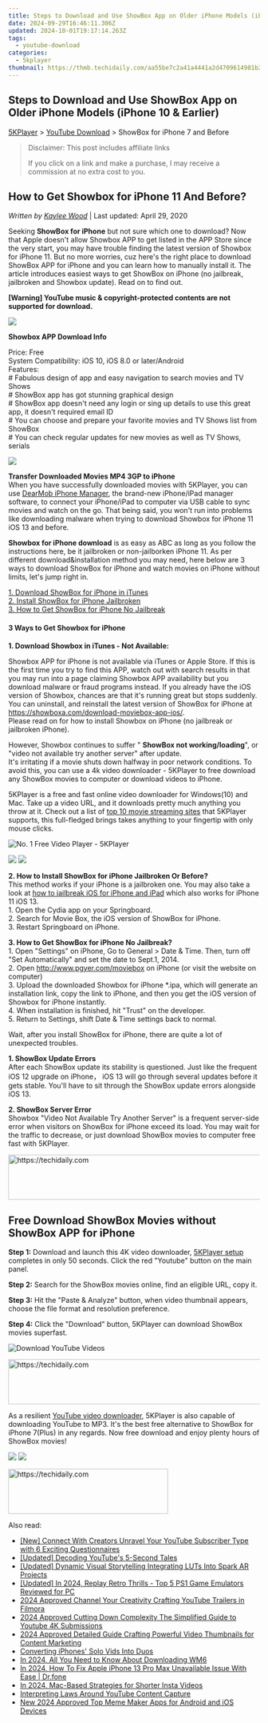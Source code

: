 ```yaml
---
title: Steps to Download and Use ShowBox App on Older iPhone Models (iPhone 10 & Earlier)
date: 2024-09-29T16:46:11.306Z
updated: 2024-10-01T19:17:14.263Z
tags:
  - youtube-download
categories:
  - 5kplayer
thumbnail: https://thmb.techidaily.com/aa55be7c2a41a4441a2d4709614981b2cbcf720fe14a850d289619ed36f925a3.png
---
```


## Steps to Download and Use ShowBox App on Older iPhone Models (iPhone 10 & Earlier)

[5KPlayer](https://tools.techidaily.com/5kplayer/products/) \> [YouTube Download](https://tools.techidaily.com/5kplayer/youtube-download/) \> ShowBox for iPhone 7 and Before

>  Disclaimer: This post includes affiliate links
>
>  If you click on a link and make a purchase, I may receive a commission at no extra cost to you.
>

## How to Get Showbox for iPhone 11 And Before?

 _Written by [Kaylee Wood](https://www.quora.com/profile/Amanda-Hu-21)_ | Last updated: April 29, 2020 

Seeking **ShowBox for iPhone** but not sure which one to download? Now that Apple doesn't allow Showbox APP to get listed in the APP Store since the very start, you may have trouble finding the latest version of Showbox for iPhone 11\. But no more worries, cuz here's the right place to download ShowBox APP for iPhone and you can learn how to manually install it. The article introduces easiest ways to get ShowBox on iPhone (no jailbreak, jailbroken and Showbox update). Read on to find out.

**\[Warning\] YouTube music & copyright-protected contents are not supported for download.**

![](https://www.5kplayer.com/youtube-download/img/showbox.jpg) 

**Showbox APP Download Info**

Price: Free  
 System Compatibility: iOS 10, iOS 8.0 or later/Android  
 Features:   
 \# Fabulous design of app and easy navigation to search movies and TV Shows  
\# ShowBox app has got stunning graphical design  
\# ShowBox app doesn't need any login or sing up details to use this great app, it doesn't required email ID  
\# You can choose and prepare your favorite movies and TV Shows list from ShowBox  
\# You can check regular updates for new movies as well as TV Shows, serials

[![](https://www.5kplayer.com/youtube-download/../iphone-manager/seoimg/backup-iphone-to-computer.png)](https://tools.techidaily.com/5kplayer/iphone-manager/) 

**Transfer Downloaded Movies MP4 3GP to iPhone**  
 When you have successfully downloaded movies with 5KPlayer, you can use [DearMob iPhone Manager](https://tools.techidaily.com/5kplayer/iphone-manager/), the brand-new iPhone/iPad manager software, to connect your iPhone/iPad to computer via USB cable to sync movies and watch on the go. That being said, you won't run into problems like downloading malware when trying to download Showbox for iPhone 11 iOS 13 and before.

**Showbox for iPhone download** is as easy as ABC as long as you follow the instructions here, be it jailbroken or non-jailborken iPhone 11\. As per different download&installation method you may need, here below are 3 ways to download ShowBox for iPhone and watch movies on iPhone without limits, let's jump right in.

[1\. Download ShowBox for iPhone in iTunes](https://tools.techidaily.com/5kplayer/youtube-download/)  
[2\. Install ShowBox for iPhone Jailbroken](https://tools.techidaily.com/5kplayer/youtube-download/)  
[3\. How to Get ShowBox for iPhone No Jailbreak](https://tools.techidaily.com/5kplayer/youtube-download/)  

#### **3 Ways to Get Showbox for iPhone**

**1\. Download Showbox in iTunes - Not Available:**

Showbox APP for iPhone is not available via iTunes or Apple Store. If this is the first time you try to find this APP, watch out with search results in that you may run into a page claiming Showbox APP availability but you download malware or fraud programs instead. If you already have the iOS version of Showbox, chances are that it's running great but stops suddenly. You can uninstall, and reinstall the latest version of ShowBox for iPhone at https://showboxa.com/download-moviebox-app-ios/.  
Please read on for how to install Showbox on iPhone (no jailbreak or jailbroken iPhone).

However, Showbox continues to suffer " **ShowBox not working/loading**", or "video not available try another server" after update.  
 It's irritating if a movie shuts down halfway in poor network conditions. To avoid this, you can use a 4k video downloader - 5KPlayer to free download any ShowBox movies to computer or download videos to iPhone.

5KPlayer is a free and fast online video downloader for Windows(10) and Mac. Take up a video URL, and it downloads pretty much anything you throw at it. Check out a list of [top 10 movie streaming sites](https://tools.techidaily.com/5kplayer/airplay/) that 5KPlayer supports, this full-fledged brings takes anything to your fingertip with only mouse clicks.

![No. 1 Free Video Player - 5KPlayer](https://www.5kplayer.com/youtube-download/../video-music-player/img/5kplayer-img.jpg) 

[![](https://www.5kplayer.com/youtube-download/../button/freedownwhitewin.png)](https://tools.techidaily.com/5kplayer/products/) [![](https://www.5kplayer.com/youtube-download/../button/freedownbackmac.png)](https://tools.techidaily.com/5kplayer/products/) 

**2\. How to Install ShowBox for iPhone Jailbroken Or Before?**  
This method works if your iPhone is a jailbroken one. You may also take a look at [how to jailbreak iOS for iPhone and iPad](https://tools.techidaily.com/5kplayer/airplay/) which also works for iPhone 11 iOS 13.  
1\. Open the Cydia app on your Springboard.  
2\. Search for Movie Box, the iOS version of ShowBox for iPhone.  
3\. Restart Springboard on iPhone.

**3\. How to Get ShowBox for iPhone No Jailbreak?**  
1\. Open "Settings" on iPhone, Go to General > Date & Time. Then, turn off "Set Automatically" and set the date to Sept.1, 2014.  
2\. Open http://www.pgyer.com/moviebox on iPhone (or visit the website on computer)  
3\. Upload the downloaded Showbox for iPhone \*.ipa, which will generate an installation link, copy the link to iPhone, and then you get the iOS version of Showbox for iPhone instantly.  
4\. When installation is finished, hit "Trust" on the developer.  
5\. Return to Settings, shift Date & Time settings back to normal.

Wait, after you install ShowBox for iPhone, there are quite a lot of unexpected troubles.

**1\. ShowBox Update Errors**  
After each ShowBox update its stability is questioned. Just like the frequent iOS 12 upgrade on iPhone， iOS 13 will go through several updates before it gets stable. You'll have to sit through the ShowBox update errors alongside iOS 13.

**2\. ShowBox Server Error**  
Showbox "Video Not Available Try Another Server" is a frequent server-side error when visitors on ShowBox for iPhone exceed its load. You may wait for the traffic to decrease, or just download ShowBox movies to computer free fast with 5KPlayer.

<!-- affiliate ads begin -->
<a href="https://appsumo.8odi.net/c/5597632/2105877/7443" target="_top" id="2105877">
  <img src="//a.impactradius-go.com/display-ad/7443-2105877" border="0" alt="https://techidaily.com" width="728" height="90"/>
</a>
<img height="0" width="0" src="https://appsumo.8odi.net/i/5597632/2105877/7443" style="position:absolute;visibility:hidden;" border="0" />
<!-- affiliate ads end -->

## Free Download ShowBox Movies without ShowBox APP for iPhone

**Step 1:**  Download and launch this 4K video downloader, [5KPlayer setup](https://tools.techidaily.com/5kplayer/video-music-player/) completes in only 50 seconds. Click the red "Youtube" button on the main panel.

**Step 2:** Search for the ShowBox movies online, find an eligible URL, copy it.

**Step 3:** Hit the "Paste & Analyze" button, when video thumbnail appears, choose the file format and resolution preference.

**Step 4:** Click the "Download" button, 5KPlayer can download ShowBox movies superfast.

![Download YouTube Videos](https://www.5kplayer.com/youtube-download/img/download-captain-america.jpg) 

<!-- affiliate ads begin -->
<a href="https://ephamedtechinc.pxf.io/c/5597632/2137212/26400" target="_top" id="2137212">
  <img src="//a.impactradius-go.com/display-ad/26400-2137212" border="0" alt="https://techidaily.com" width="728" height="90"/>
</a>
<img height="0" width="0" src="https://ephamedtechinc.pxf.io/i/5597632/2137212/26400" style="position:absolute;visibility:hidden;" border="0" />
<!-- affiliate ads end -->

As a resilient [YouTube video downloader](https://tools.techidaily.com/5kplayer/youtube-download/), 5KPlayer is also capable of downloading YouTube to MP3\. It's the best free alternative to ShowBox for iPhone 7(Plus) in any regards. Now free download and enjoy plenty hours of ShowBox movies!

[![](https://www.5kplayer.com/youtube-download/../button/freedownwhitewin.png)](https://tools.techidaily.com/5kplayer/products/) [![](https://www.5kplayer.com/youtube-download/../button/freedownbackmac.png)](https://tools.techidaily.com/5kplayer/products/)

<!-- affiliate ads begin -->
<a href="https://25home.pxf.io/c/5597632/2148647/16836" target="_top" id="2148647">
  <img src="//a.impactradius-go.com/display-ad/16836-2148647" border="0" alt="https://techidaily.com" width="320" height="90"/>
</a>
<img height="0" width="0" src="https://25home.pxf.io/i/5597632/2148647/16836" style="position:absolute;visibility:hidden;" border="0" />
<!-- affiliate ads end -->

<ins class="adsbygoogle"
     style="display:block"
     data-ad-format="autorelaxed"
     data-ad-client="ca-pub-7571918770474297"
     data-ad-slot="1223367746"></ins>

<ins class="adsbygoogle"
     style="display:block"
     data-ad-client="ca-pub-7571918770474297"
     data-ad-slot="8358498916"
     data-ad-format="auto"
     data-full-width-responsive="true"></ins>

<span class="atpl-alsoreadstyle">Also read:</span>
<div><ul>
<li><a href="https://youtube-video-recordings.techidaily.com/new-connect-with-creators-unravel-your-youtube-subscriber-type-with-6-exciting-questionnaires/"><u>[New] Connect With Creators Unravel Your YouTube Subscriber Type with 6 Exciting Questionnaires</u></a></li>
<li><a href="https://youtube-video-recordings.techidaily.com/updated-decoding-youtubes-5-second-tales/"><u>[Updated] Decoding YouTube's 5-Second Tales</u></a></li>
<li><a href="https://fox-cloud.techidaily.com/updated-dynamic-visual-storytelling-integrating-luts-into-spark-ar-projects/"><u>[Updated] Dynamic Visual Storytelling Integrating LUTs Into Spark AR Projects</u></a></li>
<li><a href="https://screen-recording.techidaily.com/updated-in-2024-replay-retro-thrills-top-5-ps1-game-emulators-reviewed-for-pc/"><u>[Updated] In 2024, Replay Retro Thrills - Top 5 PS1 Game Emulators Reviewed for PC</u></a></li>
<li><a href="https://youtube-video-recordings.techidaily.com/2024-approved-channel-your-creativity-crafting-youtube-trailers-in-filmora/"><u>2024 Approved Channel Your Creativity Crafting YouTube Trailers in Filmora</u></a></li>
<li><a href="https://youtube-video-recordings.techidaily.com/2024-approved-cutting-down-complexity-the-simplified-guide-to-youtube-4k-submissions/"><u>2024 Approved Cutting Down Complexity The Simplified Guide to Youtube 4K Submissions</u></a></li>
<li><a href="https://youtube-video-recordings.techidaily.com/2024-approved-detailed-guide-crafting-powerful-video-thumbnails-for-content-marketing/"><u>2024 Approved Detailed Guide Crafting Powerful Video Thumbnails for Content Marketing</u></a></li>
<li><a href="https://extra-lessons.techidaily.com/converting-iphones-solo-vids-into-duos/"><u>Converting iPhones' Solo Vids Into Duos</u></a></li>
<li><a href="https://fox-cloud.techidaily.com/in-2024-all-you-need-to-know-about-downloading-wm6/"><u>In 2024, All You Need to Know About Downloading WM6</u></a></li>
<li><a href="https://iphone-unlock.techidaily.com/in-2024-how-to-fix-apple-iphone-13-pro-max-unavailable-issue-with-ease-drfone-by-drfone-ios/"><u>In 2024, How To Fix Apple iPhone 13 Pro Max Unavailable Issue With Ease | Dr.fone</u></a></li>
<li><a href="https://instagram-clips.techidaily.com/in-2024-mac-based-strategies-for-shorter-insta-videos/"><u>In 2024, Mac-Based Strategies for Shorter Insta Videos</u></a></li>
<li><a href="https://youtube-video-recordings.techidaily.com/interpreting-laws-around-youtube-content-capture/"><u>Interpreting Laws Around YouTube Content Capture</u></a></li>
<li><a href="https://video-ai-editor.techidaily.com/new-2024-approved-top-meme-maker-apps-for-android-and-ios-devices/"><u>New 2024 Approved Top Meme Maker Apps for Android and iOS Devices</u></a></li>
</ul></div>

